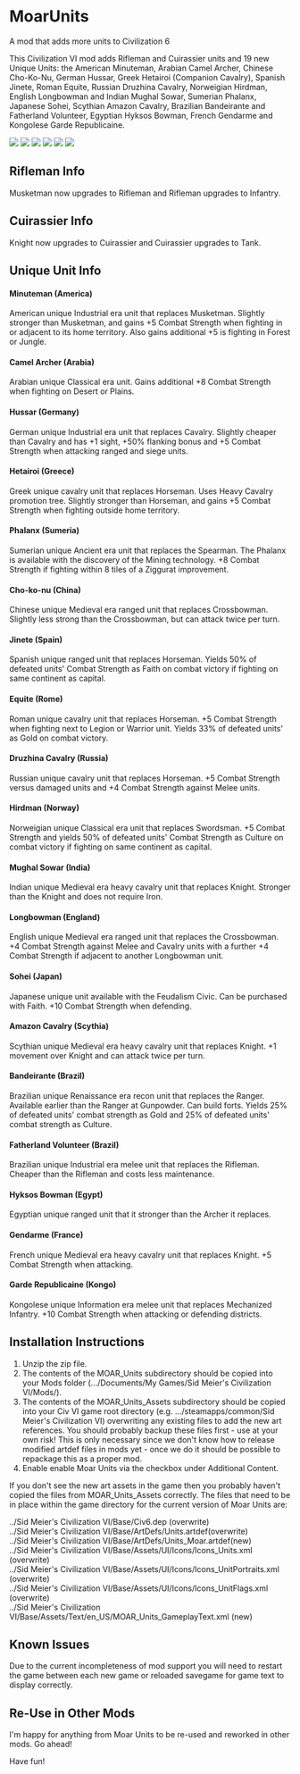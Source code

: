 # MoarUnits
A mod that adds more units to Civilization 6 

This Civilization VI mod adds Rifleman and Cuirassier units and 19 new Unique Units: the American Minuteman, Arabian Camel Archer, Chinese Cho-Ko-Nu, German Hussar, Greek Hetairoi (Companion Cavalry), Spanish Jinete, Roman Equite, Russian Druzhina Cavalry, Norweigian Hirdman, English Longbowman and Indian Mughal Sowar, Sumerian Phalanx, Japanese Sohei, Scythian Amazon Cavalry, Brazilian Bandeirante and Fatherland Volunteer, Egyptian Hyksos Bowman, French Gendarme and Kongolese Garde Republicaine.

![](http://forums.civfanatics.com/attachments/moar1-png.456456/)
![](http://forums.civfanatics.com/attachments/moar2-png.456457/)
![](http://forums.civfanatics.com/attachments/moar3-png.456458/)
![](http://forums.civfanatics.com/attachments/moar2-jpg.456888/)
![](http://forums.civfanatics.com/attachments/moar0-3-jpg.458225/)
![](http://forums.civfanatics.com/attachments/pedia-jpg.458226/)

## Rifleman Info

Musketman now upgrades to Rifleman and Rifleman upgrades to Infantry.

## Cuirassier Info

Knight now upgrades to Cuirassier and Cuirassier upgrades to Tank.

## Unique Unit Info

#### Minuteman (America)
American unique Industrial era unit that replaces Musketman. Slightly stronger than Musketman, and gains +5 Combat Strength when fighting in or adjacent to its home territory. Also gains additional +5 is fighting in Forest or Jungle.

#### Camel Archer (Arabia)
Arabian unique Classical era unit. Gains additional +8 Combat Strength when fighting on Desert or Plains.

#### Hussar (Germany)
German unique Industrial era unit that replaces Cavalry. Slightly cheaper than Cavalry and has +1 sight, +50% flanking bonus and +5 Combat Strength when attacking ranged and siege units.

#### Hetairoi (Greece)
Greek unique cavalry unit that replaces Horseman. Uses Heavy Cavalry promotion tree. Slightly stronger than Horseman, and gains +5 Combat Strength when fighting outside home territory.

#### Phalanx (Sumeria)
Sumerian unique Ancient era unit that replaces the Spearman. The Phalanx is available with the discovery of the Mining technology. +8 Combat Strength if fighting within 8 tiles of a Ziggurat improvement.

#### Cho-ko-nu (China)
Chinese unique Medieval era ranged unit that replaces Crossbowman. Slightly less strong than the Crossbowman, but can attack twice per turn.

#### Jinete (Spain)
Spanish unique ranged unit that replaces Horseman. Yields 50% of defeated units' Combat Strength as Faith on combat victory if fighting on same continent as capital.

#### Equite (Rome)
Roman unique cavalry unit that replaces Horseman. +5  Combat Strength when fighting next to Legion or Warrior unit. Yields 33% of defeated units' as Gold on combat victory.

#### Druzhina Cavalry (Russia)
Russian unique cavalry unit that replaces Horseman. +5 Combat Strength versus damaged units and +4 Combat Strength against Melee units.

#### Hirdman (Norway)
Norweigian unique Classical era unit that replaces Swordsman. +5 Combat Strength and yields 50% of defeated units' Combat Strength as Culture on combat victory if fighting on same continent as capital.

#### Mughal Sowar (India)
Indian unique Medieval era heavy cavalry unit that replaces Knight. Stronger than the Knight and does not require Iron.

#### Longbowman (England)
English unique Medieval era ranged unit that replaces the Crossbowman. +4 Combat Strength against Melee and Cavalry units with a further +4 Combat Strength if adjacent to another Longbowman unit.

#### Sohei (Japan)
Japanese unique unit available with the Feudalism Civic. Can be purchased with Faith. +10 Combat Strength when defending.

#### Amazon Cavalry (Scythia)
Scythian unique Medieval era heavy cavalry unit that replaces Knight. +1 movement over Knight and can attack twice per turn.

#### Bandeirante (Brazil)
Brazilian unique Renaissance era recon unit that replaces the Ranger. Available earlier than the Ranger at Gunpowder. Can build forts. Yields 25% of defeated units' combat strength as Gold and 25% of defeated units' combat strength as Culture.

#### Fatherland Volunteer (Brazil)
Brazilian unique Industrial era melee unit that replaces the Rifleman. Cheaper than the Rifleman and costs less maintenance.

#### Hyksos Bowman (Egypt)
Egyptian unique ranged unit that it stronger than the Archer it replaces.

#### Gendarme (France)
French unique Medieval era heavy cavalry unit that replaces Knight. +5 Combat Strength when attacking.

#### Garde Republicaine (Kongo)
Kongolese unique Information era melee unit that replaces Mechanized Infantry. +10 Combat Strength when attacking or defending districts.

## Installation Instructions

1. Unzip the zip file.
2. The contents of the MOAR_Units subdirectory should be copied into your Mods folder (.../Documents/My Games/Sid Meier's Civilization VI/Mods/).
3. The contents of the MOAR_Units_Assets subdirectory should be copied into your Civ VI game root directory (e.g. .../steamapps/common/Sid Meier's Civilization VI) overwriting any existing files to add the new art references. You should probably backup these files first - use at your own risk! This is only necessary since we don't know how to release modified artdef files in mods yet - once we do it should be possible to repackage this as a proper mod.
4. Enable enable Moar Units via the checkbox under Additional Content.

If you don't see the new art assets in the game then you probably haven't copied the files from MOAR_Units_Assets correctly. The files that need to be in place within the game directory for the current version of Moar Units are:

../Sid Meier's Civilization VI/Base/Civ6.dep (overwrite)   
../Sid Meier's Civilization VI/Base/ArtDefs/Units.artdef(overwrite)   
../Sid Meier's Civilization VI/Base/ArtDefs/Units_Moar.artdef(new)   
../Sid Meier's Civilization VI/Base/Assets/UI/Icons/Icons_Units.xml (overwrite)   
../Sid Meier's Civilization VI/Base/Assets/UI/Icons/Icons_UnitPortraits.xml (overwrite)   
../Sid Meier's Civilization VI/Base/Assets/UI/Icons/Icons_UnitFlags.xml (overwrite)   
../Sid Meier's Civilization VI/Base/Assets/Text/en_US/MOAR_Units_GameplayText.xml (new)   

## Known Issues
Due to the current incompleteness of mod support you will need to restart the game between each new game or reloaded savegame for game text to display correctly.

## Re-Use in Other Mods
I'm happy for anything from Moar Units to be re-used and reworked in other mods. Go ahead!

Have fun!
